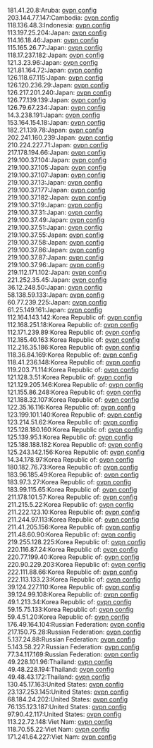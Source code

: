 181.41.20.8:Aruba: [ovpn config](vpn/181_41_20_8.ovpn)  
203.144.77.147:Cambodia: [ovpn config](vpn/203_144_77_147.ovpn)  
118.136.48.3:Indonesia: [ovpn config](vpn/118_136_48_3.ovpn)  
113.197.25.204:Japan: [ovpn config](vpn/113_197_25_204.ovpn)  
114.16.18.46:Japan: [ovpn config](vpn/114_16_18_46.ovpn)  
115.165.26.77:Japan: [ovpn config](vpn/115_165_26_77.ovpn)  
118.17.237.182:Japan: [ovpn config](vpn/118_17_237_182.ovpn)  
121.3.23.96:Japan: [ovpn config](vpn/121_3_23_96.ovpn)  
121.81.164.72:Japan: [ovpn config](vpn/121_81_164_72.ovpn)  
126.118.67.115:Japan: [ovpn config](vpn/126_118_67_115.ovpn)  
126.120.236.29:Japan: [ovpn config](vpn/126_120_236_29.ovpn)  
126.217.201.240:Japan: [ovpn config](vpn/126_217_201_240.ovpn)  
126.77.139.139:Japan: [ovpn config](vpn/126_77_139_139.ovpn)  
126.79.67.234:Japan: [ovpn config](vpn/126_79_67_234.ovpn)  
14.3.238.191:Japan: [ovpn config](vpn/14_3_238_191.ovpn)  
153.164.154.18:Japan: [ovpn config](vpn/153_164_154_18.ovpn)  
182.21.139.78:Japan: [ovpn config](vpn/182_21_139_78.ovpn)  
202.241.160.239:Japan: [ovpn config](vpn/202_241_160_239.ovpn)  
210.224.227.71:Japan: [ovpn config](vpn/210_224_227_71.ovpn)  
217.178.194.66:Japan: [ovpn config](vpn/217_178_194_66.ovpn)  
219.100.37.104:Japan: [ovpn config](vpn/219_100_37_104.ovpn)  
219.100.37.105:Japan: [ovpn config](vpn/219_100_37_105.ovpn)  
219.100.37.107:Japan: [ovpn config](vpn/219_100_37_107.ovpn)  
219.100.37.13:Japan: [ovpn config](vpn/219_100_37_13.ovpn)  
219.100.37.177:Japan: [ovpn config](vpn/219_100_37_177.ovpn)  
219.100.37.182:Japan: [ovpn config](vpn/219_100_37_182.ovpn)  
219.100.37.19:Japan: [ovpn config](vpn/219_100_37_19.ovpn)  
219.100.37.31:Japan: [ovpn config](vpn/219_100_37_31.ovpn)  
219.100.37.49:Japan: [ovpn config](vpn/219_100_37_49.ovpn)  
219.100.37.51:Japan: [ovpn config](vpn/219_100_37_51.ovpn)  
219.100.37.55:Japan: [ovpn config](vpn/219_100_37_55.ovpn)  
219.100.37.58:Japan: [ovpn config](vpn/219_100_37_58.ovpn)  
219.100.37.86:Japan: [ovpn config](vpn/219_100_37_86.ovpn)  
219.100.37.87:Japan: [ovpn config](vpn/219_100_37_87.ovpn)  
219.100.37.96:Japan: [ovpn config](vpn/219_100_37_96.ovpn)  
219.112.171.102:Japan: [ovpn config](vpn/219_112_171_102.ovpn)  
221.252.35.45:Japan: [ovpn config](vpn/221_252_35_45.ovpn)  
36.12.248.50:Japan: [ovpn config](vpn/36_12_248_50.ovpn)  
58.138.59.133:Japan: [ovpn config](vpn/58_138_59_133.ovpn)  
60.77.239.225:Japan: [ovpn config](vpn/60_77_239_225.ovpn)  
61.25.149.161:Japan: [ovpn config](vpn/61_25_149_161.ovpn)  
112.164.143.142:Korea Republic of: [ovpn config](vpn/112_164_143_142.ovpn)  
112.168.251.18:Korea Republic of: [ovpn config](vpn/112_168_251_18.ovpn)  
112.171.239.89:Korea Republic of: [ovpn config](vpn/112_171_239_89.ovpn)  
112.185.40.163:Korea Republic of: [ovpn config](vpn/112_185_40_163.ovpn)  
112.216.35.186:Korea Republic of: [ovpn config](vpn/112_216_35_186.ovpn)  
118.36.84.169:Korea Republic of: [ovpn config](vpn/118_36_84_169.ovpn)  
118.41.236.148:Korea Republic of: [ovpn config](vpn/118_41_236_148.ovpn)  
119.203.71.114:Korea Republic of: [ovpn config](vpn/119_203_71_114.ovpn)  
121.128.3.51:Korea Republic of: [ovpn config](vpn/121_128_3_51.ovpn)  
121.129.205.146:Korea Republic of: [ovpn config](vpn/121_129_205_146.ovpn)  
121.155.86.248:Korea Republic of: [ovpn config](vpn/121_155_86_248.ovpn)  
121.188.32.107:Korea Republic of: [ovpn config](vpn/121_188_32_107.ovpn)  
122.35.16.116:Korea Republic of: [ovpn config](vpn/122_35_16_116.ovpn)  
123.199.101.140:Korea Republic of: [ovpn config](vpn/123_199_101_140.ovpn)  
123.214.51.62:Korea Republic of: [ovpn config](vpn/123_214_51_62.ovpn)  
125.128.180.160:Korea Republic of: [ovpn config](vpn/125_128_180_160.ovpn)  
125.139.95.1:Korea Republic of: [ovpn config](vpn/125_139_95_1.ovpn)  
125.188.188.182:Korea Republic of: [ovpn config](vpn/125_188_188_182.ovpn)  
125.243.142.156:Korea Republic of: [ovpn config](vpn/125_243_142_156.ovpn)  
14.34.178.97:Korea Republic of: [ovpn config](vpn/14_34_178_97.ovpn)  
180.182.76.73:Korea Republic of: [ovpn config](vpn/180_182_76_73.ovpn)  
183.96.185.49:Korea Republic of: [ovpn config](vpn/183_96_185_49.ovpn)  
183.97.3.27:Korea Republic of: [ovpn config](vpn/183_97_3_27.ovpn)  
183.99.115.65:Korea Republic of: [ovpn config](vpn/183_99_115_65.ovpn)  
211.178.101.57:Korea Republic of: [ovpn config](vpn/211_178_101_57.ovpn)  
211.215.5.22:Korea Republic of: [ovpn config](vpn/211_215_5_22.ovpn)  
211.222.123.10:Korea Republic of: [ovpn config](vpn/211_222_123_10.ovpn)  
211.244.97.113:Korea Republic of: [ovpn config](vpn/211_244_97_113.ovpn)  
211.41.205.156:Korea Republic of: [ovpn config](vpn/211_41_205_156.ovpn)  
211.48.60.90:Korea Republic of: [ovpn config](vpn/211_48_60_90.ovpn)  
219.255.128.225:Korea Republic of: [ovpn config](vpn/219_255_128_225.ovpn)  
220.116.87.24:Korea Republic of: [ovpn config](vpn/220_116_87_24.ovpn)  
220.77.199.40:Korea Republic of: [ovpn config](vpn/220_77_199_40.ovpn)  
220.90.229.203:Korea Republic of: [ovpn config](vpn/220_90_229_203.ovpn)  
222.111.88.66:Korea Republic of: [ovpn config](vpn/222_111_88_66.ovpn)  
222.113.133.23:Korea Republic of: [ovpn config](vpn/222_113_133_23.ovpn)  
39.124.227.110:Korea Republic of: [ovpn config](vpn/39_124_227_110.ovpn)  
39.124.99.108:Korea Republic of: [ovpn config](vpn/39_124_99_108.ovpn)  
49.1.213.34:Korea Republic of: [ovpn config](vpn/49_1_213_34.ovpn)  
59.15.75.133:Korea Republic of: [ovpn config](vpn/59_15_75_133.ovpn)  
59.4.51.20:Korea Republic of: [ovpn config](vpn/59_4_51_20.ovpn)  
176.49.164.104:Russian Federation: [ovpn config](vpn/176_49_164_104.ovpn)  
217.150.75.28:Russian Federation: [ovpn config](vpn/217_150_75_28.ovpn)  
5.137.24.88:Russian Federation: [ovpn config](vpn/5_137_24_88.ovpn)  
5.143.58.227:Russian Federation: [ovpn config](vpn/5_143_58_227.ovpn)  
77.34.117.169:Russian Federation: [ovpn config](vpn/77_34_117_169.ovpn)  
49.228.101.96:Thailand: [ovpn config](vpn/49_228_101_96.ovpn)  
49.48.228.194:Thailand: [ovpn config](vpn/49_48_228_194.ovpn)  
49.48.43.172:Thailand: [ovpn config](vpn/49_48_43_172.ovpn)  
130.45.17.163:United States: [ovpn config](vpn/130_45_17_163.ovpn)  
23.137.253.145:United States: [ovpn config](vpn/23_137_253_145.ovpn)  
68.184.24.202:United States: [ovpn config](vpn/68_184_24_202.ovpn)  
76.135.123.187:United States: [ovpn config](vpn/76_135_123_187.ovpn)  
97.90.42.117:United States: [ovpn config](vpn/97_90_42_117.ovpn)  
113.22.72.148:Viet Nam: [ovpn config](vpn/113_22_72_148.ovpn)  
118.70.55.22:Viet Nam: [ovpn config](vpn/118_70_55_22.ovpn)  
171.241.64.227:Viet Nam: [ovpn config](vpn/171_241_64_227.ovpn)  
